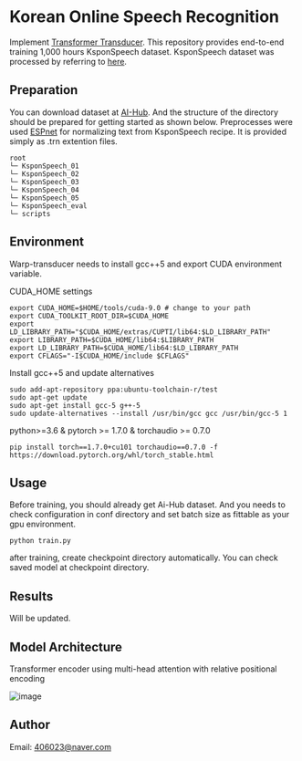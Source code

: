 # Korean Online Speech Recognition

Implement [Transformer Transducer]. This repository provides end-to-end training 1,000 hours KsponSpeech dataset.
KsponSpeech dataset was processed by referring to [here].

## Preparation
You can download dataset at [AI-Hub]. And the structure of the directory should be prepared for getting started as shown below. Preprocesses were used [ESPnet] for normalizing text  from KsponSpeech recipe. It is provided simply as .trn extention files.
```
root
└─ KsponSpeech_01
└─ KsponSpeech_02
└─ KsponSpeech_03
└─ KsponSpeech_04
└─ KsponSpeech_05
└─ KsponSpeech_eval
└─ scripts
```

## Environment

Warp-transducer needs to install gcc++5 and export CUDA environment variable.

CUDA_HOME settings

```
export CUDA_HOME=$HOME/tools/cuda-9.0 # change to your path
export CUDA_TOOLKIT_ROOT_DIR=$CUDA_HOME
export LD_LIBRARY_PATH="$CUDA_HOME/extras/CUPTI/lib64:$LD_LIBRARY_PATH"
export LIBRARY_PATH=$CUDA_HOME/lib64:$LIBRARY_PATH
export LD_LIBRARY_PATH=$CUDA_HOME/lib64:$LD_LIBRARY_PATH
export CFLAGS="-I$CUDA_HOME/include $CFLAGS"
```

Install gcc++5 and update alternatives

```
sudo add-apt-repository ppa:ubuntu-toolchain-r/test
sudo apt-get update
sudo apt-get install gcc-5 g++-5
sudo update-alternatives --install /usr/bin/gcc gcc /usr/bin/gcc-5 1
```

python>=3.6 & pytorch >= 1.7.0 & torchaudio >= 0.7.0

```
pip install torch==1.7.0+cu101 torchaudio==0.7.0 -f https://download.pytorch.org/whl/torch_stable.html
```

## Usage
Before training, you should already get Ai-Hub dataset. And you needs to check configuration in conf directory and set batch size as fittable as your gpu environment.
```
python train.py
```
after training, create checkpoint directory automatically. You can check saved model at checkpoint directory.

## Results
Will be updated.

## Model Architecture

Transformer encoder using multi-head attention with relative positional encoding

![image](https://user-images.githubusercontent.com/33983084/106132024-bf7c6c80-61a6-11eb-9db9-785892396558.png)


[Transformer Transducer]:https://arxiv.org/pdf/2002.02562.pdf
[here]:https://www.mdpi.com/2076-3417/10/19/6936
[AI-Hub]: https://www.aihub.or.kr/aidata/105
[ESPnet]: https://github.com/espnet/espnet/tree/master/egs/ksponspeech/asr1

## Author
Email: 406023@naver.com
